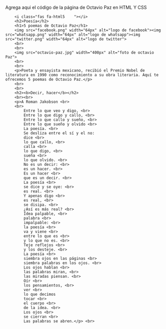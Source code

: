 Agrega aqui el código de la página de Octavio Paz en HTML Y CSS


        <i class="fas fa-html5    "></i>
        <h2>Poesía</h2>
        <h1>5 poemas de Octavio Paz</h1>
        <img src="facebook.png" width="64px" alt="logo de facebook"><img src="whatsapp.png" width="64px" alt="logo de whatsapp"><img src="twitter.png" width="64px" alt="logo de twitter">
        <br>
        <br>
        <img src="octavio-paz.jpg" width="400px" alt="foto de octavio Paz">
        <br>
        <br>
        <p>Poeta y ensayista mexicano, recibió el Premio Nobel de literatura en 1990 como reconocimiento a su obra literaria. Aquí te ofrecemos 5 poemas de Octavio Paz.</p>
        <br>
        <br>
        <h2><b>Decir, hacer</b></h2>
        <br><br>
        <p>A Roman Jakobson <br>
        <br>
            Entre lo que veo y digo, <br>
            Entre lo que digo y callo, <br>
            Entre lo que callo y sueño, <br>
            Entre lo que sueño y olvido <br>
            La poesía. <br>
            Se desliza entre el sí y el no:
            dice <br>
            lo que callo, <br>
            calla <br>
            lo que digo, <br>
            sueña <br>
            lo que olvido. <br>
            No es un decir: <br>
            es un hacer. <br>
            Es un hacer <br>
            que es un decir. <br>
            La poesía <br>
            se dice y se oye: <br>
            es real. <br>
            Y apenas digo <br>
            es real, <br>
            se disipa. <br>
            ¿Así es más real? <br>
            Idea palpable, <br>
            palabra <br>
            impalpable: <br>
            la poesía <br>
            va y viene <br>
            entre lo que es <br>
            y lo que no es. <br>
            Teje reflejos <br>
            y los desteje. <br>
            La poesía <br>
            siembra ojos en las páginas <br>
            siembra palabras en los ojos. <br>
            Los ojos hablan <br>
            las palabras miran, <br>
            las miradas piensan. <br>
            Oír <br>
            los pensamientos, <br>
            ver <br>
            lo que decimos
            tocar <br>
            el cuerpo <br>
            de la idea. <br>
            Los ojos <br>
            se cierran <br>
            Las palabras se abren.</p> <br>
